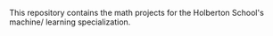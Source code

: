 This repository contains the math projects for the Holberton School's machine/
learning specialization.
